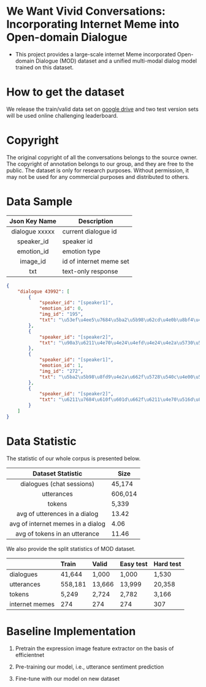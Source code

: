 # We Want Vivid Conversations: Incorporating Internet Meme into Open-domain Dialogue 

* This project provides a large-scale internet Meme incorporated Open-domain Dialogue (MOD) dataset and a unified multi-modal dialog model trained on this dataset. 


# How to get the dataset 

We release the train/valid data set on [google drive](https://drive.google.com/drive/folders/1EzUKJbcMNafmnaU7f5iDZ8ThgFIx0OsO?usp=sharing) and two test version sets will be used online challenging leaderboard.  

# Copyright 

The original copyright of all the conversations belongs to the source owner.
The copyright of annotation belongs to our group, and they are free to the public.
The dataset is only for research purposes. Without permission, it may not be used for any commercial purposes and distributed to others.

 
# Data Sample 


|  Json Key Name  | Description                                |
|:---------------:|--------------------------------------------|
| dialogue xxxxx  | current dialogue id                        |
| speaker_id      | speaker id                                 |
| emotion_id      | emotion type                               |
| image_id        | id of internet meme set                    |
| txt             | text-only response                         |



```json
{
    "dialogue 43992": [
        {
            "speaker_id": "[speaker1]",
            "emotion_id": 0,
            "img_id": "195",
            "txt": "\u53ef\u4ee5\u7684\u5ba2\u5b98\u62cd\u4e0b\u8bf4\u4e00\u58f0\u8981\u624b\u52a8\u6539\u4ef7"
        },
        {
            "speaker_id": "[speaker2]",
            "txt": "\u90a3\u6211\u4e70\u4e24\u4efd\u4e24\u4e2a\u5730\u5740"
        },
        {
            "speaker_id": "[speaker1]",
            "emotion_id": 1,
            "img_id": "272",
            "txt": "\u5ba2\u5b98\u8fd9\u4e2a\u662f\u5728\u540c\u4e00\u5730\u5740\u4e24\u4e2a\u5730\u5740\u4e0d\u884c\u54e6"
        },
        {
            "speaker_id": "[speaker2]",
            "txt": "\u6211\u7684\u610f\u601d\u662f\u6211\u4e70\u516d\u888b"
        } 
    ]
}
```

# Data Statistic

The statistic of our whole corpus is presented below. 

|  Dataset Statistic            | Size                            |
|:-----------------------------:|---------------------------------|
| dialogues (chat sessions)     | 45,174                          |
| utterances                    | 606,014                         |
| tokens                        | 5,339                           |
| avg of utterences in a dialog | 13.42                           |
| avg of internet memes in a dialog | 4.06                        |
| avg of tokens in an utterance | 11.46                           |


We also provide the split statistics of MOD dataset. 

|            | Train | Valid | Easy test | Hard test | 
|:-----------|:------|:------|:----------|:----------| 
|dialogues   |41,644 | 1,000 | 1,000     | 1,530     |
|utterances  |558,181| 13,666| 13,999    | 20,358    | 
|tokens      | 5,249 | 2,724 | 2,782     | 3,166     | 
|internet memes| 274 | 274   | 274       | 307       |




# Baseline Implementation 

1. Pretrain the expression image feature extractor on the basis of efficientnet 

2. Pre-training our model, i.e., utterance sentiment prediction 

3. Fine-tune with our model on new dataset 






